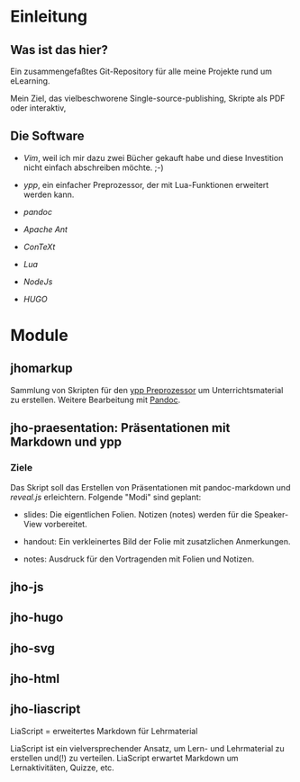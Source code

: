 # Einleitung

## Was ist das hier?

Ein zusammengefaßtes Git-Repository für alle meine Projekte rund um eLearning.

Mein Ziel, das vielbeschworene Single-source-publishing, Skripte als PDF oder interaktiv, 

 
## Die Software

* *Vim*, weil ich mir dazu zwei Bücher gekauft habe und diese Investition nicht einfach abschreiben möchte. ;-)

* *ypp*, ein einfacher Preprozessor, der mit Lua-Funktionen erweitert werden kann.

* *pandoc*

* *Apache Ant*

* *ConTeXt*

* *Lua*

* *NodeJs*

* *HUGO*

# Module

## jhomarkup

Sammlung von Skripten für den [ypp Preprozessor](https://cdelord.fr/ypp.html) um Unterrichtsmaterial zu erstellen. Weitere Bearbeitung mit [Pandoc](https://pandoc.org/).

## jho-praesentation: Präsentationen mit Markdown und ypp

### Ziele
Das Skript soll das Erstellen von Präsentationen mit pandoc-markdown und *reveal.js* erleichtern. Folgende "Modi" sind geplant:

* slides: Die eigentlichen Folien. Notizen (notes) werden für die Speaker-View vorbereitet.

* handout: Ein verkleinertes Bild der Folie mit zusatzlichen Anmerkungen.

* notes: Ausdruck für den Vortragenden mit Folien und Notizen.



## jho-js


## jho-hugo



## jho-svg



## jho-html




## jho-liascript

LiaScript = erweitertes Markdown für Lehrmaterial

LiaScript ist ein vielversprechender Ansatz, um Lern- und Lehrmaterial zu erstellen und(!) zu verteilen. LiaScript erwartet Markdown um Lernaktivitäten, Quizze, etc.


